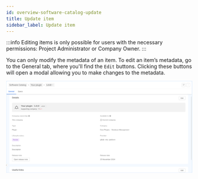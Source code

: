 ```yaml
---
id: overview-software-catalog-update
title: Update item
sidebar_label: Update item
---
```


:::info
Editing items is only possible for users with the necessary permissions: Project Administrator or Company Owner.
:::

You can only modify the metadata of an item. To edit an item’s metadata, go to the General tab, where you'll find the `Edit` buttons. Clicking these buttons will open a modal allowing you to make changes to the metadata.

![update item](./img/update-item.png)

